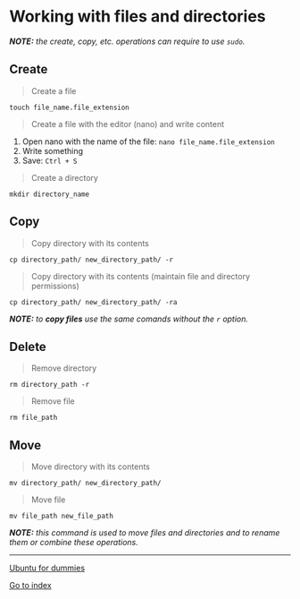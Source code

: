 # Working with files and directories

***NOTE:** the create, copy, etc. operations can require to use `sudo`.*

## Create

> Create a file

    touch file_name.file_extension

> Create a file with the editor (nano) and write content

1. Open nano with the name of the file: `nano file_name.file_extension`
2. Write something
3. Save: `Ctrl + S`

> Create a directory

    mkdir directory_name

## Copy

> Copy directory with its contents

    cp directory_path/ new_directory_path/ -r

> Copy directory with its contents (maintain file and directory permissions)

    cp directory_path/ new_directory_path/ -ra

***NOTE:** to ***copy files*** use the same comands without the `r` option.*

## Delete

> Remove directory

    rm directory_path -r

> Remove file

    rm file_path

## Move

> Move directory with its contents

    mv directory_path/ new_directory_path/

> Move file

    mv file_path new_file_path

***NOTE:** this command is used to move files and directories and to rename*
*them or combine these operations.*

***

[Ubuntu for dummies](./ubuntu-for-dummies.md)

[Go to index](../../README.md)

